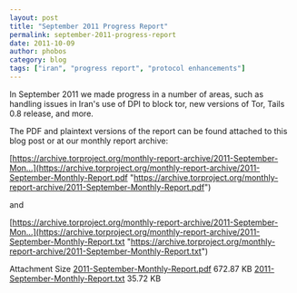 ```yaml
---
layout: post
title: "September 2011 Progress Report"
permalink: september-2011-progress-report
date: 2011-10-09
author: phobos
category: blog
tags: ["iran", "progress report", "protocol enhancements"]
---
```


In September 2011 we made progress in a number of areas, such as handling issues in Iran's use of DPI to block tor, new versions of Tor, Tails 0.8 release, and more.

The PDF and plaintext versions of the report can be found attached to this blog post or at our monthly report archive:

[https://archive.torproject.org/monthly-report-archive/2011-September-Mon...](https://archive.torproject.org/monthly-report-archive/2011-September-Monthly-Report.pdf "https://archive.torproject.org/monthly-report-archive/2011-September-Monthly-Report.pdf")

and

[https://archive.torproject.org/monthly-report-archive/2011-September-Mon...](https://archive.torproject.org/monthly-report-archive/2011-September-Monthly-Report.txt "https://archive.torproject.org/monthly-report-archive/2011-September-Monthly-Report.txt")

<thead><tr>
<th>Attachment</th>
<th>Size</th> </tr></thead><tbody>
 <tr class="odd">
<td><a href="https://blog.torproject.org/files/2011-September-Monthly-Report.pdf">2011-September-Monthly-Report.pdf</a></td>
<td>672.87 KB</td> </tr>
 <tr class="even">
<td><a href="https://blog.torproject.org/files/2011-September-Monthly-Report.txt">2011-September-Monthly-Report.txt</a></td>
<td>35.72 KB</td> </tr>
</tbody>

